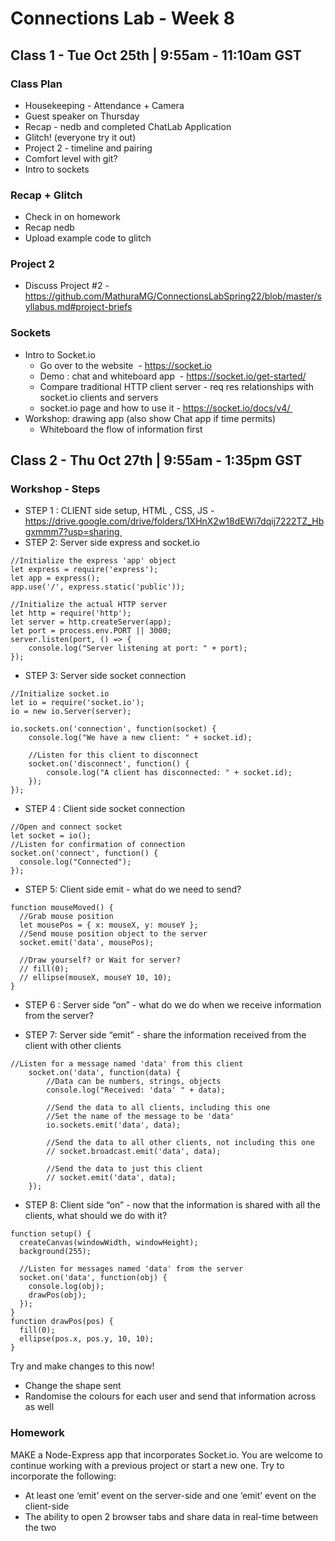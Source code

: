 # Connections Lab - Week 8

## Class 1  - Tue Oct 25th | 9:55am - 11:10am GST

### Class Plan
* Housekeeping - Attendance + Camera
* Guest speaker on Thursday
* Recap - nedb and completed ChatLab Application
* Glitch! (everyone try it out)
* Project 2 - timeline and pairing
* Comfort level with git?
* Intro to sockets

### Recap + Glitch
* Check in on homework
* Recap nedb
* Upload example code to glitch 

### Project 2
* Discuss Project #2 - https://github.com/MathuraMG/ConnectionsLabSpring22/blob/master/syllabus.md#project-briefs

### Sockets
* Intro to Socket.io 
    * Go over to the website  - https://socket.io
    * Demo : chat and whiteboard app  - https://socket.io/get-started/
    * Compare traditional HTTP client server - req res relationships with socket.io clients and servers 
    * socket.io page and how to use it - https://socket.io/docs/v4/ 
* Workshop: drawing app (also show Chat app if time permits) 
    * Whiteboard the flow of information first 


## Class 2  - Thu Oct 27th | 9:55am - 1:35pm GST

### Workshop - Steps
* STEP 1 : CLIENT side setup, HTML , CSS, JS - https://drive.google.com/drive/folders/1XHnX2w18dEWi7dqij7222TZ_Hbgxmmm7?usp=sharing 
* STEP 2: Server side express and socket.io 
```
//Initialize the express 'app' object
let express = require('express');
let app = express();
app.use('/', express.static('public'));
```
```
//Initialize the actual HTTP server
let http = require('http');
let server = http.createServer(app);
let port = process.env.PORT || 3000;
server.listen(port, () => {
    console.log("Server listening at port: " + port);
});
```

* STEP 3: Server side socket connection 
```
//Initialize socket.io
let io = require('socket.io');
io = new io.Server(server);
```
```
io.sockets.on('connection', function(socket) {
    console.log("We have a new client: " + socket.id);

    //Listen for this client to disconnect
    socket.on('disconnect', function() {
        console.log("A client has disconnected: " + socket.id);
    });
});
```

* STEP 4 : Client side socket connection 
```
//Open and connect socket
let socket = io();
//Listen for confirmation of connection
socket.on('connect', function() {
  console.log("Connected");
});
```

* STEP 5: Client side emit - what do we need to send? 
```
function mouseMoved() {
  //Grab mouse position
  let mousePos = { x: mouseX, y: mouseY };
  //Send mouse position object to the server
  socket.emit('data', mousePos);

  //Draw yourself? or Wait for server?
  // fill(0);
  // ellipse(mouseX, mouseY 10, 10);
}
```

* STEP 6 : Server side “on” - what do we do when we receive information from the server? 

* STEP 7: Server side “emit” - share the information received from the client with other clients 
```
//Listen for a message named 'data' from this client
    socket.on('data', function(data) {
        //Data can be numbers, strings, objects
        console.log("Received: 'data' " + data);

        //Send the data to all clients, including this one
        //Set the name of the message to be 'data'
        io.sockets.emit('data', data);

        //Send the data to all other clients, not including this one
        // socket.broadcast.emit('data', data);

        //Send the data to just this client
        // socket.emit('data', data);
    });
```
* STEP 8: Client side “on” - now that the information is shared with all the clients, what should we do with it? 
```
function setup() {
  createCanvas(windowWidth, windowHeight);
  background(255);

  //Listen for messages named 'data' from the server
  socket.on('data', function(obj) {
    console.log(obj);
    drawPos(obj);
  });
}
function drawPos(pos) {
  fill(0);
  ellipse(pos.x, pos.y, 10, 10);
}
```

Try and make changes to this now!
* Change the shape sent 
* Randomise the colours for each user and send that information across as well 

### Homework
MAKE a Node-Express app that incorporates Socket.io. You are welcome to continue working with a previous project or start a new one. Try to incorporate the following:
* At least one ‘emit’ event on the server-side and one ‘emit’ event on the client-side
* The ability to open 2 browser tabs and share data in real-time between the two

